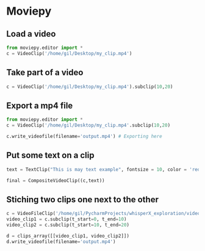 # Moviepy

## Load a video 

```python
from moviepy.editor import *
c = VideoClip('/home/gil/Desktop/my_clip.mp4')
```


## Take part of a video
```python
c = VideoClip('/home/gil/Desktop/my_clip.mp4').subclip(10,20)
```

## Export a mp4 file

```python
from moviepy.editor import *
c = VideoClip('/home/gil/Desktop/my_clip.mp4'.subclip(10,20)

c.write_videofile(filename='output.mp4') # Exporting here
```

## Put some text on a clip

```python
text = TextClip("This is may text example", fontsize = 10, color = 'red').set_position(('left','top')).set_duration(10)

final = CompositeVideoClip((c,text))
```

## Stiching two clips one next to the other

```python
c = VideoFileClip('/home/gil/PycharmProjects/whisperX_exploration/videos/Oddly_Satisfying_Video.mp4')
video_clip1 = c.subclip(t_start=0, t_end=10)
video_clip2 = c.subclip(t_start=10, t_end=20)

d = clips_array([[video_clip1, video_clip2]])
d.write_videofile(filename='output.mp4')
```